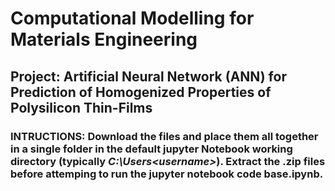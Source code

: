 # Computational Modelling for Materials Engineering
## Project: Artificial Neural Network (ANN) for Prediction of Homogenized Properties of Polysilicon Thin-Films 
### INTRUCTIONS: Download the files and place them all together in a single folder in the default jupyter Notebook working directory (typically *C:\Users\<username>*). Extract the .zip files before attemping to run the jupyter notebook code **base.ipynb**.
